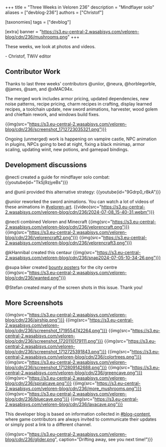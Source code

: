 +++
title = "Three Weeks in Veloren 236"
description = "Mindflayer solo"
aliases = ["devblog-236"]
authors = ["Christof"]

[taxonomies]
tags = ["devblog"]

[extra]
banner = "https://s3.eu-central-2.wasabisys.com/veloren-blog/cdn/236/mushrooms.png"
+++

These weeks, we look at photos and videos.

\- Christof, TWiV editor

## Contributor Work

Thanks to last three weeks' contributors @uniior, @neura, @horblegorble, @james, @sam, and @xMAC94x.

The merged work includes armor pricing, updated dependencies,
new noise patterns, recipe pricing, charm recipes in crafting,
display learned recipes, a toolchain update, new sword animations,
harvester, wood golem and chieftain rework, and windows build fixes.

{{img(src="https://s3.eu-central-2.wasabisys.com/veloren-blog/cdn/236/screenshot_1712723035321.png")}}

Ongoing (unmerged) work is happening on vampire castle,
NPC animation in plugins, NPCs going to bed at night, fixing a black
minimap, armor scaling, updating winit, new potions, and gamepad bindings.

## Development discussions

@necti created a guide for mindflayer solo combat: {{youtube(id="TkSj9zjyeBs")}}

and @unii provided this alternative strategy: {{youtube(id="9Gdrp0_r8kA")}}

@uniior reworked the sword animations. You can watch a lot of videos of these animations in 
[#veloren-art](https://discord.com/channels/449602562165833758/467861553178345502/1254296471831052458).
{{video(src="https://s3.eu-central-2.wasabisys.com/veloren-blog/cdn/236/2024-07-08_15-40-31.webm")}}

@necti combined Veloren and Minecraft
{{img(src="https://s3.eu-central-2.wasabisys.com/veloren-blog/cdn/236/velorencraft.png")}}
{{img(src="https://s3.eu-central-2.wasabisys.com/veloren-blog/cdn/236/velorencraft2.png")}}
{{img(src="https://s3.eu-central-2.wasabisys.com/veloren-blog/cdn/236/velorencraft3.png")}}

@kHannibal created this centaur
{{img(src="https://s3.eu-central-2.wasabisys.com/veloren-blog/cdn/236/snap2024-07-05-10-34-26.png")}}

@supa biker created [bounty posters](https://discord.com/channels/449602562165833758/450039871650660374/1260423092669255730) for the city centre
{{img(src="https://s3.eu-central-2.wasabisys.com/veloren-blog/cdn/236/wanted.png")}}

@Stefan created many of the screen shots in this issue. Thank you!

## More Screenshots

{{img(src="https://s3.eu-central-2.wasabisys.com/veloren-blog/cdn/236/airship.png")}}
{{img(src="https://s3.eu-central-2.wasabisys.com/veloren-blog/cdn/236/screenshot_1719554742264.png")}}
{{img(src="https://s3.eu-central-2.wasabisys.com/veloren-blog/cdn/236/screenshot_1720110179111.png")}}
{{img(src="https://s3.eu-central-2.wasabisys.com/veloren-blog/cdn/236/screenshot_1712725391843.png")}}
{{img(src="https://s3.eu-central-2.wasabisys.com/veloren-blog/cdn/236/colortrees.png")}}
{{img(src="https://s3.eu-central-2.wasabisys.com/veloren-blog/cdn/236/screenshot_1712809142688.png")}}
{{img(src="https://s3.eu-central-2.wasabisys.com/veloren-blog/cdn/236/greencave.png")}}
{{img(src="https://s3.eu-central-2.wasabisys.com/veloren-blog/cdn/236/spiralcave.png")}}
{{img(src="https://s3.eu-central-2.wasabisys.com/veloren-blog/cdn/236/more_mushrooms.png")}}
{{img(src="https://s3.eu-central-2.wasabisys.com/veloren-blog/cdn/236/bluecave.png")}}
{{img(src="https://s3.eu-central-2.wasabisys.com/veloren-blog/cdn/236/lavacave.png")}}

This developer blog is based on information collected in [#blog-content](https://discord.com/channels/449602562165833758/597826574095613962),
where game contributors are always invited to communicate their updates
or simply post a link to a different channel.

{{img(src="https://s3.eu-central-2.wasabisys.com/veloren-blog/cdn/236/glider.png", caption="Drifting away, see you next time!")}}
